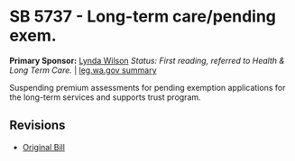 # SB 5737 - Long-term care/pending exem.
**Primary Sponsor:** [Lynda Wilson](/person/leg/lynda.wilson.md)
*Status: First reading, referred to Health & Long Term Care.* | [leg.wa.gov summary](https://app.leg.wa.gov/billsummary?BillNumber=5737&Year=2021)

Suspending premium assessments for pending exemption applications for the long-term services and supports trust program.

## Revisions
* [Original Bill](1/)